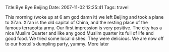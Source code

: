 Title:Bye Bye Beijing
Date: 2007-11-02 12:25:41
Tags: travel

This morning (woke up at 6 am god damn it) we left Beijing and took a plane to
Xi'an. Xi'an is the old capital of China, and the resting place of the famous
terracotta army. Our first impression is very positive. The city has a nice
Muslim Quarter and like any good Muslim quarter its full of life and good
food. We tried some local dishes. They were delicious. We are now off to our
hostel's dumpling party, yummy. More later

